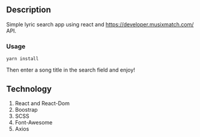 ## Description

Simple lyric search app using react and https://developer.musixmatch.com/ API.

### Usage

```
yarn install
```

Then enter a song title in the search field and enjoy!

## Technology

1. React and React-Dom
2. Boostrap
3. SCSS
4. Font-Awesome
5. Axios
